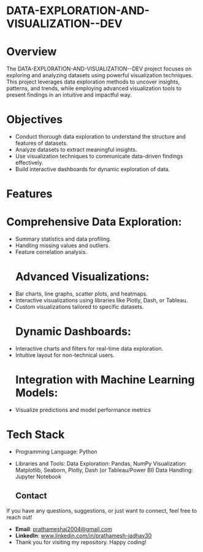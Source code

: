 # DATA-EXPLORATION-AND-VISUALIZATION--DEV
# Overview
The DATA-EXPLORATION-AND-VISUALIZATION--DEV project focuses on exploring and analyzing datasets using powerful visualization techniques. This project leverages data exploration methods to uncover insights, patterns, and trends, while employing advanced visualization tools to present findings in an intuitive and impactful way.

# Objectives
- Conduct thorough data exploration to understand the structure and features of datasets.
- Analyze datasets to extract meaningful insights.
- Use visualization techniques to communicate data-driven findings effectively.
- Build interactive dashboards for dynamic exploration of data.
# Features
  # Comprehensive Data Exploration:
- Summary statistics and data profiling.
- Handling missing values and outliers.
- Feature correlation analysis.
   # Advanced Visualizations:
- Bar charts, line graphs, scatter plots, and heatmaps.
- Interactive visualizations using libraries like Plotly, Dash, or Tableau.
- Custom visualizations tailored to specific datasets.
  # Dynamic Dashboards:
- Interactive charts and filters for real-time data exploration.
- Intuitive layout for non-technical users.
  # Integration with Machine Learning Models:
- Visualize predictions and model performance metrics 
# Tech Stack
- Programming Language: Python
- Libraries and Tools:
     Data Exploration: Pandas, NumPy
     Visualization: Matplotlib, Seaborn, Plotly, Dash (or Tableau/Power BI)
     Data Handling: Jupyter Notebook

   ## Contact

If you have any questions, suggestions, or just want to connect, feel free to reach out!

- **Email**: prathameshaj2004@gmail.com
- **LinkedIn**: www.linkedin.com/in/prathamesh-jadhav30
- Thank you for visiting my repository. Happy coding!


